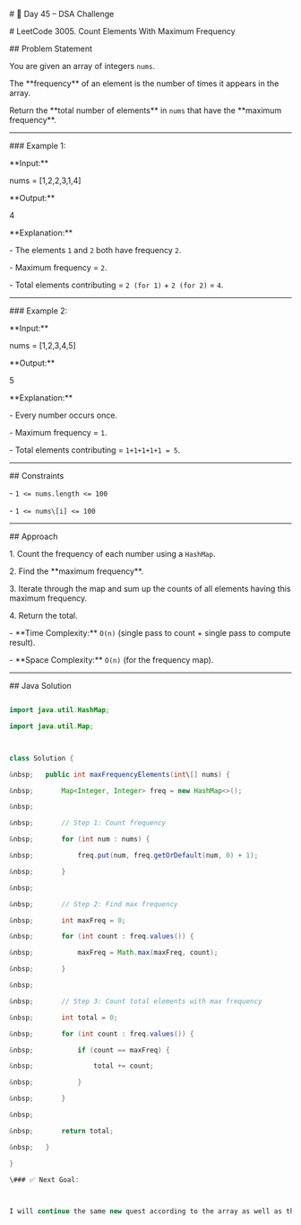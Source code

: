\# 🚀 Day 45 – DSA Challenge



\# LeetCode 3005. Count Elements With Maximum Frequency



\## Problem Statement



You are given an array of integers `nums`.  

The \*\*frequency\*\* of an element is the number of times it appears in the array.



Return the \*\*total number of elements\*\* in `nums` that have the \*\*maximum frequency\*\*.



---



\### Example 1:

\*\*Input:\*\*



nums = \[1,2,2,3,1,4]

\*\*Output:\*\*

4

\*\*Explanation:\*\*

\- The elements `1` and `2` both have frequency `2`.

\- Maximum frequency = `2`.

\- Total elements contributing = `2 (for 1)` + `2 (for 2)` = `4`.



---



\### Example 2:

\*\*Input:\*\*

nums = \[1,2,3,4,5]

\*\*Output:\*\*

5



\*\*Explanation:\*\*

\- Every number occurs once.

\- Maximum frequency = `1`.

\- Total elements contributing = `1+1+1+1+1 = 5`.



---



\## Constraints

\- `1 <= nums.length <= 100`

\- `1 <= nums\[i] <= 100`



---



\## Approach



1\. Count the frequency of each number using a `HashMap`.

2\. Find the \*\*maximum frequency\*\*.

3\. Iterate through the map and sum up the counts of all elements having this maximum frequency.

4\. Return the total.



\- \*\*Time Complexity:\*\* `O(n)` (single pass to count + single pass to compute result).

\- \*\*Space Complexity:\*\* `O(n)` (for the frequency map).



---



\## Java Solution



```java

import java.util.HashMap;

import java.util.Map;



class Solution {

&nbsp;   public int maxFrequencyElements(int\[] nums) {

&nbsp;       Map<Integer, Integer> freq = new HashMap<>();

&nbsp;       

&nbsp;       // Step 1: Count frequency

&nbsp;       for (int num : nums) {

&nbsp;           freq.put(num, freq.getOrDefault(num, 0) + 1);

&nbsp;       }

&nbsp;       

&nbsp;       // Step 2: Find max frequency

&nbsp;       int maxFreq = 0;

&nbsp;       for (int count : freq.values()) {

&nbsp;           maxFreq = Math.max(maxFreq, count);

&nbsp;       }

&nbsp;       

&nbsp;       // Step 3: Count total elements with max frequency

&nbsp;       int total = 0;

&nbsp;       for (int count : freq.values()) {

&nbsp;           if (count == maxFreq) {

&nbsp;               total += count;

&nbsp;           }

&nbsp;       }

&nbsp;       

&nbsp;       return total;

&nbsp;   }

}

\### ✅ Next Goal:



I will continue the same new quest according to the array as well as the string and Linked list

